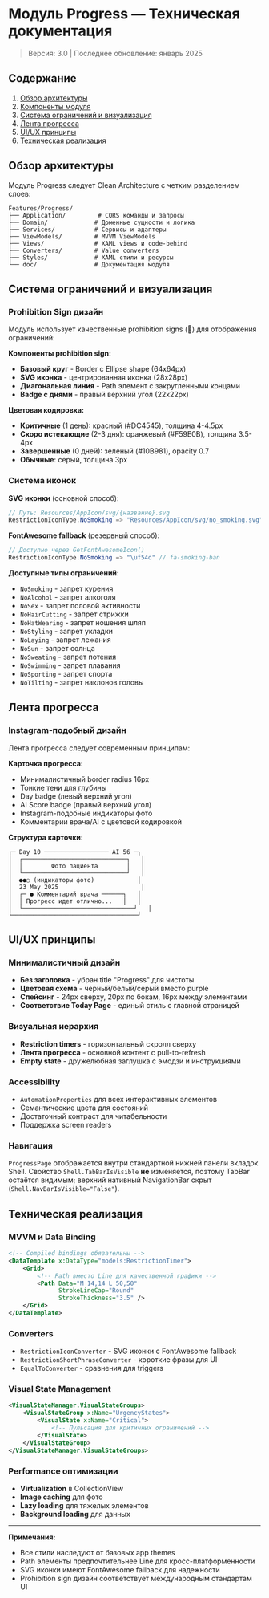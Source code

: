 # Модуль Progress — Техническая документация

> Версия: 3.0 | Последнее обновление: январь 2025

## Содержание
1. [Обзор архитектуры](#обзор-архитектуры)
2. [Компоненты модуля](#компоненты-модуля)
3. [Система ограничений и визуализация](#система-ограничений-и-визуализация)
4. [Лента прогресса](#лента-прогресса)
5. [UI/UX принципы](#uiux-принципы)
6. [Техническая реализация](#техническая-реализация)

## Обзор архитектуры

Модуль Progress следует Clean Architecture с четким разделением слоев:

```
Features/Progress/
├── Application/         # CQRS команды и запросы
├── Domain/             # Доменные сущности и логика
├── Services/           # Сервисы и адаптеры
├── ViewModels/         # MVVM ViewModels
├── Views/              # XAML views и code-behind
├── Converters/         # Value converters
├── Styles/             # XAML стили и ресурсы
└── doc/                # Документация модуля
```

## Система ограничений и визуализация

### Prohibition Sign дизайн
Модуль использует качественные prohibition signs (🚫) для отображения ограничений:

**Компоненты prohibition sign:**
- **Базовый круг** - Border с Ellipse shape (64x64px)
- **SVG иконка** - центрированная иконка (28x28px) 
- **Диагональная линия** - Path элемент с закругленными концами
- **Badge с днями** - правый верхний угол (22x22px)

**Цветовая кодировка:**
- **Критичные** (1 день): красный (#DC4545), толщина 4-4.5px
- **Скоро истекающие** (2-3 дня): оранжевый (#F59E0B), толщина 3.5-4px
- **Завершенные** (0 дней): зеленый (#10B981), opacity 0.7
- **Обычные**: серый, толщина 3px

### Система иконок

**SVG иконки** (основной способ):
```csharp
// Путь: Resources/AppIcon/svg/{название}.svg
RestrictionIconType.NoSmoking => "Resources/AppIcon/svg/no_smoking.svg"
```

**FontAwesome fallback** (резервный способ):
```csharp
// Доступно через GetFontAwesomeIcon()
RestrictionIconType.NoSmoking => "\uf54d" // fa-smoking-ban
```

**Доступные типы ограничений:**
- `NoSmoking` - запрет курения  
- `NoAlcohol` - запрет алкоголя
- `NoSex` - запрет половой активности
- `NoHairCutting` - запрет стрижки
- `NoHatWearing` - запрет ношения шляп
- `NoStyling` - запрет укладки
- `NoLaying` - запрет лежания
- `NoSun` - запрет солнца
- `NoSweating` - запрет потения
- `NoSwimming` - запрет плавания
- `NoSporting` - запрет спорта
- `NoTilting` - запрет наклонов головы

## Лента прогресса

### Instagram-подобный дизайн
Лента прогресса следует современным принципам:

**Карточка прогресса:**
- Минималистичный border radius 16px
- Тонкие тени для глубины
- Day badge (левый верхний угол)
- AI Score badge (правый верхний угол)
- Instagram-подобные индикаторы фото
- Комментарии врача/AI с цветовой кодировкой

**Структура карточки:**
```
┌─ Day 10 ────────────────── AI 56 ─┐
│  ┌─────────────────────────────┐   │
│  │        Фото пациента        │   │
│  └─────────────────────────────┘   │
│  ●●○ (индикаторы фото)            │
│  23 May 2025                       │
│  ┌─ ● Комментарий врача ──────┐   │
│  │ Прогресс идет отлично...   │   │
│  └───────────────────────────────┘   │
└───────────────────────────────────┘
```

## UI/UX принципы

### Минималистичный дизайн
- **Без заголовка** - убран title "Progress" для чистоты
- **Цветовая схема** - черный/белый/серый вместо purple
- **Спейсинг** - 24px сверху, 20px по бокам, 16px между элементами
- **Соответствие Today Page** - единый стиль с главной страницей

### Визуальная иерархия  
- **Restriction timers** - горизонтальный скролл сверху
- **Лента прогресса** - основной контент с pull-to-refresh
- **Empty state** - дружелюбная заглушка с эмодзи и инструкциями

### Accessibility
- `AutomationProperties` для всех интерактивных элементов
- Семантические цвета для состояний
- Достаточный контраст для читабельности
- Поддержка screen readers

### Навигация
`ProgressPage` отображается внутри стандартной нижней панели вкладок Shell. Свойство `Shell.TabBarIsVisible` **не** изменяется, поэтому TabBar остаётся видимым; верхний нативный NavigationBar скрыт (`Shell.NavBarIsVisible="False"`).

## Техническая реализация

### MVVM и Data Binding
```xml
<!-- Compiled bindings обязательны -->
<DataTemplate x:DataType="models:RestrictionTimer">
    <Grid>
        <!-- Path вместо Line для качественной графики -->
        <Path Data="M 14,14 L 50,50" 
              StrokeLineCap="Round" 
              StrokeThickness="3.5" />
    </Grid>
</DataTemplate>
```

### Converters
- `RestrictionIconConverter` - SVG иконки с FontAwesome fallback
- `RestrictionShortPhraseConverter` - короткие фразы для UI
- `EqualToConverter` - сравнения для triggers

### Visual State Management
```xml
<VisualStateManager.VisualStateGroups>
    <VisualStateGroup x:Name="UrgencyStates">
        <VisualState x:Name="Critical">
            <!-- Пульсация для критичных ограничений -->
        </VisualState>
    </VisualStateGroup>
</VisualStateManager.VisualStateGroups>
```

### Performance оптимизации
- **Virtualization** в CollectionView
- **Image caching** для фото
- **Lazy loading** для тяжелых элементов
- **Background loading** для данных

---

**Примечания:**
- Все стили наследуют от базовых app themes
- Path элементы предпочтительнее Line для кросс-платформенности  
- SVG иконки имеют FontAwesome fallback для надежности
- Prohibition sign дизайн соответствует международным стандартам UI
